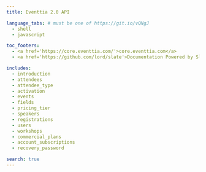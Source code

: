 ```yaml
---
title: Eventtia 2.0 API

language_tabs: # must be one of https://git.io/vQNgJ
  - shell
  - javascript

toc_footers:
  - <a href='https://core.eventtia.com/'>core.eventtia.com</a>
  - <a href='https://github.com/lord/slate'>Documentation Powered by Slate</a>

includes:
  - introduction
  - attendees
  - attendee_type
  - activation
  - events
  - fields
  - pricing_tier
  - speakers
  - registrations
  - users
  - workshops
  - commercial_plans
  - account_subscriptions
  - recovery_password

search: true
---
```

